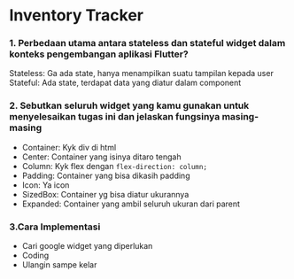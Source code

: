 # Inventory Tracker

### 1. Perbedaan utama antara stateless dan stateful widget dalam konteks pengembangan aplikasi Flutter?

Stateless: Ga ada state, hanya menampilkan suatu tampilan kepada user
Stateful: Ada state, terdapat data yang diatur dalam component

### 2. Sebutkan seluruh widget yang kamu gunakan untuk menyelesaikan tugas ini dan jelaskan fungsinya masing-masing

- Container: Kyk div di html
- Center: Container yang isinya ditaro tengah
- Column: Kyk flex dengan `flex-direction: column;`
- Padding: Container yang bisa dikasih padding
- Icon: Ya icon
- SizedBox: Container yg bisa diatur ukurannya
- Expanded: Container yang ambil seluruh ukuran dari parent
  
### 3.Cara Implementasi
- Cari google widget yang diperlukan
- Coding
- Ulangin sampe kelar
